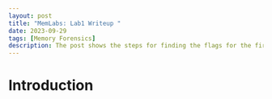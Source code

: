 ```yaml
---
layout: post
title: "MemLabs: Lab1 Writeup "
date: 2023-09-29
tags: [Memory Forensics] 
description: The post shows the steps for finding the flags for the first challenge of MemLabs.
---
```


# Introduction
